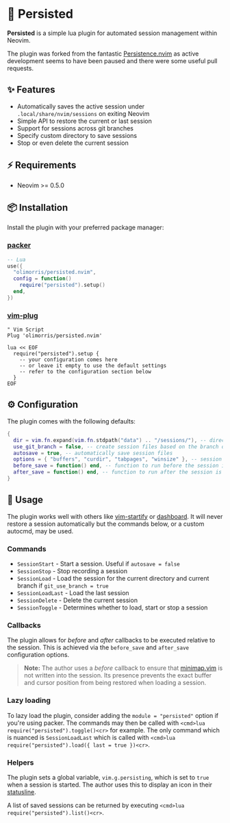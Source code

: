 # 💾 Persisted

**Persisted** is a simple lua plugin for automated session management within Neovim.

The plugin was forked from the fantastic [Persistence.nvim](https://github.com/folke/persistence.nvim) as active development seems to have been paused and there were some useful pull requests.

## ✨ Features

- Automatically saves the active session under `.local/share/nvim/sessions` on exiting Neovim
- Simple API to restore the current or last session
- Support for sessions across git branches
- Specify custom directory to save sessions
- Stop or even delete the current session

## ⚡️ Requirements

- Neovim >= 0.5.0

## 📦 Installation

Install the plugin with your preferred package manager:

### [packer](https://github.com/wbthomason/packer.nvim)

```lua
-- Lua
use({
  "olimorris/persisted.nvim",
  config = function()
    require("persisted").setup()
  end,
})
```

### [vim-plug](https://github.com/junegunn/vim-plug)

```vim
" Vim Script
Plug 'olimorris/persisted.nvim'

lua << EOF
  require("persisted").setup {
    -- your configuration comes here
    -- or leave it empty to use the default settings
    -- refer to the configuration section below
  }
EOF
```

## ⚙️ Configuration

The plugin comes with the following defaults:

```lua
{
  dir = vim.fn.expand(vim.fn.stdpath("data") .. "/sessions/"), -- directory where session files are saved
  use_git_branch = false, -- create session files based on the branch of the git enabled repository
  autosave = true, -- automatically save session files
  options = { "buffers", "curdir", "tabpages", "winsize" }, -- session options used for saving
  before_save = function() end, -- function to run before the session is saved to disk
  after_save = function() end, -- function to run after the session is saved to disk
}
```

## 🚀 Usage

The plugin works well with others like [vim-startify](https://github.com/mhinz/vim-startify) or [dashboard](https://github.com/glepnir/dashboard-nvim). It will never restore a session automatically but the commands below, or a custom autocmd, may be used.

### Commands

- `SessionStart` - Start a session. Useful if `autosave = false`
- `SessionStop` - Stop recording a session
- `SessionLoad` - Load the session for the current directory and current branch if `git_use_branch = true`
- `SessionLoadLast` - Load the last session
- `SessionDelete` - Delete the current session
- `SessionToggle` - Determines whether to load, start or stop a session

### Callbacks

The plugin allows for _before_ and _after_ callbacks to be executed relative to the session. This is achieved via the `before_save` and `after_save` configuration options.

> **Note:** The author uses a _before_ callback to ensure that [minimap.vim](https://github.com/wfxr/minimap.vim) is not written into the session. Its presence prevents the exact buffer and cursor position from being restored when loading a session.

### Lazy loading

To lazy load the plugin, consider adding the `module = "persisted"` option if you're using packer. The commands may then be called with `<cmd>lua require("persisted").toggle()<cr>` for example. The only command which is nuanced is `SessionLoadLast` which is called with `<cmd>lua require("persisted").load({ last = true })<cr>`.

### Helpers

The plugin sets a global variable, `vim.g.persisting`, which is set to `true` when a session is started. The author uses this to display an icon in their [statusline](https://github.com/olimorris/dotfiles/blob/0cdaee183c64f872778952f90f62b9366851101c/.config/nvim/lua/Oli/plugins/statusline.lua#L257).

A list of saved sessions can be returned by executing `<cmd>lua require("persisted").list()<cr>`.
